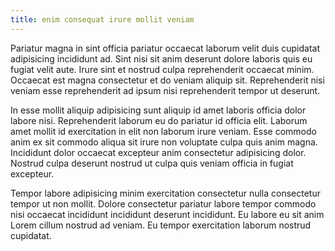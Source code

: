 ```yaml
---
title: enim consequat irure mollit veniam
---
```


Pariatur magna in sint officia pariatur occaecat laborum velit duis cupidatat adipisicing incididunt ad. Sint nisi sit anim deserunt dolore laboris quis eu fugiat velit aute. Irure sint et nostrud culpa reprehenderit occaecat minim. Occaecat est magna consectetur et do veniam aliquip sit. Reprehenderit nisi veniam esse reprehenderit ad ipsum nisi reprehenderit tempor ut deserunt.

In esse mollit aliquip adipisicing sunt aliquip id amet laboris officia dolor labore nisi. Reprehenderit laborum eu do pariatur id officia elit. Laborum amet mollit id exercitation in elit non laborum irure veniam. Esse commodo anim ex sit commodo aliqua sit irure non voluptate culpa quis anim magna. Incididunt dolor occaecat excepteur anim consectetur adipisicing dolor. Nostrud culpa deserunt nostrud ut culpa quis veniam officia in fugiat excepteur.

Tempor labore adipisicing minim exercitation consectetur nulla consectetur tempor ut non mollit. Dolore consectetur pariatur labore tempor commodo nisi occaecat incididunt incididunt deserunt incididunt. Eu labore eu sit anim Lorem cillum nostrud ad veniam. Eu tempor exercitation laborum nostrud cupidatat.
